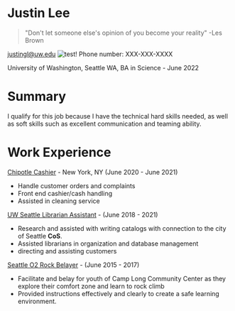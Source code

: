 # Justin Lee

> "Don't let someone else's opinion of you become your reality" 
-Les Brown

justingl@uw.edu
![test!](https://m.media-amazon.com/images/I/41jLBhDISxL._SY355_.jpg)
Phone number: XXX-XXX-XXXX

University of Washington, Seattle WA, BA in Science - June 2022

# Summary

I qualify for this job because I have the technical hard skills needed, as well as soft skills such as excellent communication and teaming ability.

# Work Experience
	
[Chipotle Cashier](https://www.chipotle.com/) - New York, NY (June 2020 - June 2021)
- Handle customer orders and complaints
- Front end cashier/cash handling
- Assisted in cleaning service

[UW Seattle Librarian Assistant](https://www.washington.edu/) - (June 2018 - 2021)

- Research and assisted with writing catalogs with connection to the city of Seattle **CoS**.
- Assisted librarians in organization and database management
- directing and assisting customers

[Seattle O2 Rock Belayer](http://www.seattle.gov/parks/o2---outdoor-opportunities-program-for-teens) - (June 2015 - 2017)

- Facilitate and belay for youth of Camp Long Community Center as they explore their comfort zone and learn to rock climb
- Provided instructions effectively and clearly to create a safe learning environment.